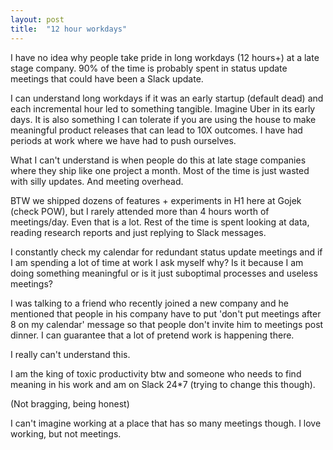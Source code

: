 ```yaml
---
layout: post
title:  "12 hour workdays"
---
```


I have no idea why people take pride in long workdays (12 hours+) at a late stage company. 90% of the time is probably spent in status update meetings that could have been a Slack update.

I can understand long workdays if it was an early startup  (default dead) and each incremental hour led to something tangible. Imagine Uber in its early days. It is also something I can tolerate if you are using the house to make meaningful product releases that can lead to 10X outcomes. I have had periods at work where we have had to push ourselves.

What I can't understand is when people do this at late stage companies where they ship like one project a month. Most of the time is just wasted with silly updates. And meeting overhead.

BTW we shipped dozens of features + experiments in H1 here at Gojek (check POW), but I rarely attended more than 4 hours worth of meetings/day. Even that is a lot. Rest of the time is spent looking at data, reading research reports and just replying to Slack messages.

I constantly check my calendar for redundant status update meetings and if I am spending a lot of time at work I ask myself why? Is it because I am doing something meaningful or is it just suboptimal processes and useless meetings?

I was talking to a friend who recently joined a new company and he mentioned that people in his company have to put 'don't put meetings after 8 on my calendar' message so that people don't invite him to meetings post dinner. I can guarantee that a lot of pretend work is happening there.

I really can't understand this.

I am the king of toxic productivity btw and someone who needs to find meaning in his work and am on Slack 24*7 (trying to change this though).

(Not bragging, being honest)

I can't imagine working at a place that has so many meetings though. I love working, but not meetings.
